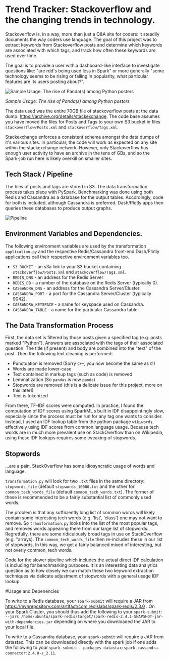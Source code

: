 # Trend Tracker: Stackoverflow and the changing trends in technology. 

Stackoverflow is, in a way, more than just a Q&A site for coders: it steadily documents the way coders use language.
The goal of this project was to extract keywords from Stackoverflow posts and determine which keywords are associated with which tags, and track how often these keywords are used over time. 

The goal is to provide a user with a dashboard-like interface to investigate questions like: "are rdd's being used less in Spark" or more generally "some technology seems to be rising or falling in popularity, what particular features are its users posting about?".

![Sample Usage: The rise of Panda(s) among Python posters](https://i.imgur.com/qk3VeTM.png)

*Sample Usage: The rise of Panda(s) among Python posters*

The data used was the entire 70GB file of stackoverflow posts at the data dump: https://archive.org/details/stackexchange. The code base assumes you have moved the files for Posts and Tags to your own S3 bucket in files `stackoverflow/Posts.xml` and `stackoverflow/Tags.xml`. 

Stackexchange enforces a consistent schema amongst the data dumps of it's various sites. In particular, the code will work as expected on any site within the stackexchange network. However, only Stackoverflow has enough user activity to have an archive in the tens of GBs, and so the Spark-job run here is likely overkill on smaller sites. 

## Tech Stack / Pipeline

The files of posts and tags are stored in S3. The data transformation process takes place with PySpark. Benchmarking was done using both Redis and Cassandra as a database for the output tables. Accordingly, code for both is included, although Cassandra is preferred. Dash/Plotly apps then queries these databases to produce output graphs. 


![Pipeline](https://i.imgur.com/dlZ2823.png)

## Environment Variables and Dependencies. 

The following environment variables are used by the transformation `application.py` and the respective Redis/Cassandra front-end Dash/Plotly applications call their respective environment variables too. 

* `S3_BUCKET` - an s3a link to your S3 bucket containing `stackoverflow/Posts.xml` and `stackoverflow/Tags.xml`.  
* `REDIS_DNS` - an address for the Redis Server
* `REDIS_DB` - a number of the database on the Redis Server (typically 0).
* `CASSANDRA_DNS` - an address for the Cassandra Server/Cluster. 
* `CASSANDRA_PORT` - a port for the Cassandra Server/Cluster (typically 9042).
* `CASSANDRA_KEYSPACE` - a name for keyspace used on Cassandra. 
* `CASSANDRA_TABLE` - a name for the particular Cassandra table. 

## The Data Transformation Process

First, the data set is filtered by those posts given a specified tag (e.g. posts marked "Python"). Answers are associated with the tags of their associated question. The title (if present) and body are combined into the "text" of the post. Then the following text cleaning is performed:

* Punctuation is removed (Sorry `C++`, you now become the same as `C`!)
* Words are made lower-case
* Text contained in markup tags (such as code) is removed
* Lemmatization (So `pandas` is now `panda`)
* Stopwords are removed (this is a delicate issue for this project, more on this later!)
* Text is tokenized

From there, TF-IDF scores were computed. In practice, I found the computation of IDF scores using SparkML's built in IDF disappointingly slow, especially since the process must be run for any tag one wants to consider. Instead, I used an IDF lookup table from the python package `wikiwords`, effectively using IDF scores from common language usage. Because tech words are in much more prevalent use on StackOverflow than on Wikipedia, using these IDF lookups requires some tweaking of stopwords. 

## Stopwords

...are a pain. StackOverflow has some idiosyncratic usage of words and language. 

`transformation.py` will look for two `.txt` files in the same directory: `stopwords_file` (default `stopwords_10000.txt` and the other for `common_tech_words_file` (default `common_tech_words.txt`). The former of these is recommended to be a fairly substantial list of commonly used words. 

The problem is that any sufficiently long list of common words will likely contain some interesting tech words (e.g. 'list', 'class') one may not want to remove. So `transformation.py` looks into the list of the most popular tags, and removes words appearing there from our large list of stopwords. Regretfully, there are some ridiculously broad tags in use on StackOverflow (e.g. "arrays). The `common_tech_words_file` then re-includes these in our list of stopwords. In this way, we get a fairly balanced mixed of interesting, but not overly common, tech words.

Code for the slower pipeline which includes the actual direct IDF calculation is including for benchmarking purposes. It is an interesting data analytics question as to how closely we can match these two keyword extraction techniques via delicate adjustment of stopwords with a general usage IDF lookup. 

#Usage and Depenencies

To write to a Redis database, your `spark-submit` will require a JAR from https://mvnrepository.com/artifact/com.redislabs/spark-redis/2.3.0 . On your Spark Cluster, you should thus add the following to your `spark-submit`: `--jars /home/ubuntu/spark-redis/target/spark-redis-2.4.1-SNAPSHOT-jar-with-dependencies.jar` depending on where you downloaded the JAR to your local file. 

To write to a Cassandra database, your `spark-submit` will require a JAR from datastax. This can be downloaded directly with the spark job if one adds the following to your `spark-submit`: `--packages datastax:spark-cassandra-connector:2.4.0-s_2.11`. 







 
